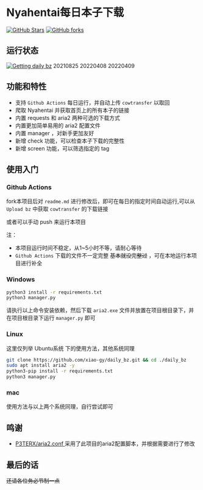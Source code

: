 # Nyahentai每日本子下载

[![GitHub Stars](https://img.shields.io/github/stars/xiao-gy/daily_bz.svg?style=flat-square&label=Stars&logo=github)](https://github.com/xiao-gy/daily_bz/stargazers)
[![GitHub forks](https://img.shields.io/github/forks/xiao-gy/daily_bz.svg?style=flat-square&label=Forks&logo=github)](https://github.com/xiao-gy/daily_bz/fork)

## 运行状态
[![Getting daily bz](https://github.com/sword-of-silence/daily_bz/actions/workflows/python-publish.yml/badge.svg)](https://github.com/sword-of-silence/daily_bz/actions/workflows/python-publish.yml)
20210825
20220408
20220409

## 功能和特性
- 支持 `Github Actions` 每日运行，并自动上传 `cowtransfer` 以取回
- 爬取 Nyahentai 并获取首页上的所有本子的链接
- 内置 requests 和 aria2 两种可选的下载方式
- 内置更加简单易用的 aria2 配置文件
- 内置 manager ，对新手更加友好
- 新增 check 功能，可以检查本子下载的完整性
- 新增 screen 功能，可以筛选指定的 tag

## 使用入门

### Github Actions

fork本项目后对 `readme.md` 进行修改后，即可在每日的指定时间自动运行,可以从 `Upload bz` 中获取 `cowtransfer` 的下载链接

或者可以手动 push 来运行本项目

注：
- 本项目运行时间不稳定，从1~5小时不等，请耐心等待
- `Github Actions` 下载的文件不一定完整 ~~基本就没完整过~~ ，可在本地运行本项目进行补全

### Windows

``` bash
python3 install -r requirements.txt
python3 manager.py
```

请执行以上命令安装依赖，然后下载 `aria2.exe` 文件并放置在项目根目录下，并在项目根目录下运行 `manager.py` 即可


### Linux

这里仅列举 Ubuntu系统 下的使用方法，其他系统同理

``` bash
git clone https://github.com/xiao-gy/daily_bz.git && cd ./daily_bz
sudo apt install aria2 -y
python3-pip install -r requirements.txt
python3 manager.py
```

### mac

使用方法与以上两个系统同理，自行尝试即可

## 鸣谢

- [ P3TERX/aria2.conf ](https://github.com/P3TERX/aria2.conf) 
采用了此项目的aria2配置脚本，并根据需要进行了修改

## 最后的话

~~还请各位务必节制一点~~
